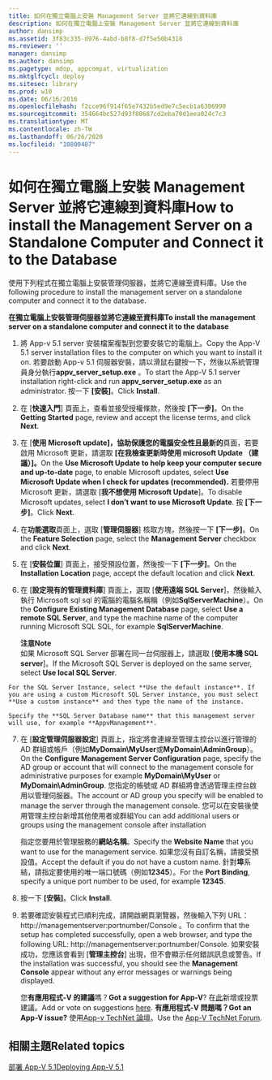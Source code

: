 ```yaml
---
title: 如何在獨立電腦上安裝 Management Server 並將它連線到資料庫
description: 如何在獨立電腦上安裝 Management Server 並將它連線到資料庫
author: dansimp
ms.assetid: 3f83c335-d976-4abd-b8f8-d7f5e50b4318
ms.reviewer: ''
manager: dansimp
ms.author: dansimp
ms.pagetype: mdop, appcompat, virtualization
ms.mktglfcycl: deploy
ms.sitesec: library
ms.prod: w10
ms.date: 06/16/2016
ms.openlocfilehash: f2cce96f914f65e7432b5ed9e7c5ecb1a6306990
ms.sourcegitcommit: 354664bc527d93f80687cd2eba70d1eea024c7c3
ms.translationtype: MT
ms.contentlocale: zh-TW
ms.lasthandoff: 06/26/2020
ms.locfileid: "10800487"
---
```

# <span data-ttu-id="06357-103">如何在獨立電腦上安裝 Management Server 並將它連線到資料庫</span><span class="sxs-lookup"><span data-stu-id="06357-103">How to install the Management Server on a Standalone Computer and Connect it to the Database</span></span>


<span data-ttu-id="06357-104">使用下列程式在獨立電腦上安裝管理伺服器，並將它連線至資料庫。</span><span class="sxs-lookup"><span data-stu-id="06357-104">Use the following procedure to install the management server on a standalone computer and connect it to the database.</span></span>

**<span data-ttu-id="06357-105">在獨立電腦上安裝管理伺服器並將它連線至資料庫</span><span class="sxs-lookup"><span data-stu-id="06357-105">To install the management server on a standalone computer and connect it to the database</span></span>**

1.  <span data-ttu-id="06357-106">將 App-v 5.1 server 安裝檔案複製到您要安裝它的電腦上。</span><span class="sxs-lookup"><span data-stu-id="06357-106">Copy the App-V 5.1 server installation files to the computer on which you want to install it on.</span></span> <span data-ttu-id="06357-107">若要啟動 App-v 5.1 伺服器安裝，請以滑鼠右鍵按一下，然後以系統管理員身分執行**appv\_server\_setup.exe** 。</span><span class="sxs-lookup"><span data-stu-id="06357-107">To start the App-V 5.1 server installation right-click and run **appv\_server\_setup.exe** as an administrator.</span></span> <span data-ttu-id="06357-108">按一下 **\[安裝\]**。</span><span class="sxs-lookup"><span data-stu-id="06357-108">Click **Install**.</span></span>

2.  <span data-ttu-id="06357-109">在 [**快速入門**] 頁面上，查看並接受授權條款，然後按 **[下一步]**。</span><span class="sxs-lookup"><span data-stu-id="06357-109">On the **Getting Started** page, review and accept the license terms, and click **Next**.</span></span>

3.  <span data-ttu-id="06357-110">在 [**使用 Microsoft update]，協助保護您的電腦安全性且最新的**頁面，若要啟用 Microsoft 更新，請選取 **[在我檢查更新時使用 microsoft Update （建議）]。**</span><span class="sxs-lookup"><span data-stu-id="06357-110">On the **Use Microsoft Update to help keep your computer secure and up-to-date** page, to enable Microsoft updates, select **Use Microsoft Update when I check for updates (recommended).**</span></span> <span data-ttu-id="06357-111">若要停用 Microsoft 更新，請選取 [**我不想使用 Microsoft Update**]。</span><span class="sxs-lookup"><span data-stu-id="06357-111">To disable Microsoft updates, select **I don’t want to use Microsoft Update**.</span></span> <span data-ttu-id="06357-112">按 **\[下一步\]**。</span><span class="sxs-lookup"><span data-stu-id="06357-112">Click **Next**.</span></span>

4.  <span data-ttu-id="06357-113">在**功能選取**頁面上，選取 [**管理伺服器**] 核取方塊，然後按一下 **[下一步]**。</span><span class="sxs-lookup"><span data-stu-id="06357-113">On the **Feature Selection** page, select the **Management Server** checkbox and click **Next**.</span></span>

5.  <span data-ttu-id="06357-114">在 [**安裝位置**] 頁面上，接受預設位置，然後按一下 **[下一步]**。</span><span class="sxs-lookup"><span data-stu-id="06357-114">On the **Installation Location** page, accept the default location and click **Next**.</span></span>

6.  <span data-ttu-id="06357-115">在 [**設定現有的管理資料庫**] 頁面上，選取 [**使用遠端 SQL Server**]，然後輸入執行 Microsoft sql sql 的電腦的電腦名稱稱（例如**SqlServerMachine**）。</span><span class="sxs-lookup"><span data-stu-id="06357-115">On the **Configure Existing Management Database** page, select **Use a remote SQL Server**, and type the machine name of the computer running Microsoft SQL SQL, for example **SqlServerMachine**.</span></span>

    **<span data-ttu-id="06357-116">注意</span><span class="sxs-lookup"><span data-stu-id="06357-116">Note</span></span>**  
    <span data-ttu-id="06357-117">如果 Microsoft SQL Server 部署在同一台伺服器上，請選取 [**使用本機 SQL server**]。</span><span class="sxs-lookup"><span data-stu-id="06357-117">If the Microsoft SQL Server is deployed on the same server, select **Use local SQL Server**.</span></span>



~~~
For the SQL Server Instance, select **Use the default instance**. If you are using a custom Microsoft SQL Server instance, you must select **Use a custom instance** and then type the name of the instance.

Specify the **SQL Server Database name** that this management server will use, for example **AppvManagement**.
~~~

7. <span data-ttu-id="06357-118">在 [**設定管理伺服器設定**] 頁面上，指定將會連線至管理主控台以進行管理的 AD 群組或帳戶（例如**MyDomain\\MyUser**或**MyDomain\\AdminGroup**）。</span><span class="sxs-lookup"><span data-stu-id="06357-118">On the **Configure Management Server Configuration** page, specify the AD group or account that will connect to the management console for administrative purposes for example **MyDomain\\MyUser** or **MyDomain\\AdminGroup**.</span></span> <span data-ttu-id="06357-119">您指定的帳號或 AD 群組將會透過管理主控台啟用以管理伺服器。</span><span class="sxs-lookup"><span data-stu-id="06357-119">The account or AD group you specify will be enabled to manage the server through the management console.</span></span> <span data-ttu-id="06357-120">您可以在安裝後使用管理主控台新增其他使用者或群組</span><span class="sxs-lookup"><span data-stu-id="06357-120">You can add additional users or groups using the management console after installation</span></span>

   <span data-ttu-id="06357-121">指定您要用於管理服務的**網站名稱**。</span><span class="sxs-lookup"><span data-stu-id="06357-121">Specify the **Website Name** that you want to use for the management service.</span></span> <span data-ttu-id="06357-122">如果您沒有自訂名稱，請接受預設值。</span><span class="sxs-lookup"><span data-stu-id="06357-122">Accept the default if you do not have a custom name.</span></span> <span data-ttu-id="06357-123">針對**埠**系結，請指定要使用的唯一端口號碼（例如**12345**）。</span><span class="sxs-lookup"><span data-stu-id="06357-123">For the **Port Binding**, specify a unique port number to be used, for example **12345**.</span></span>

8. <span data-ttu-id="06357-124">按一下 **\[安裝\]**。</span><span class="sxs-lookup"><span data-stu-id="06357-124">Click **Install**.</span></span>

9. <span data-ttu-id="06357-125">若要確認安裝程式已順利完成，請開啟網頁瀏覽器，然後輸入下列 URL： http://managementserver:portnumber/Console 。</span><span class="sxs-lookup"><span data-stu-id="06357-125">To confirm that the setup has completed successfully, open a web browser, and type the following URL: http://managementserver:portnumber/Console.</span></span> <span data-ttu-id="06357-126">如果安裝成功，您應該會看到 [**管理主控台**] 出現，但不會顯示任何錯誤訊息或警告。</span><span class="sxs-lookup"><span data-stu-id="06357-126">If the installation was successful, you should see the **Management Console** appear without any error messages or warnings being displayed.</span></span>

   <span data-ttu-id="06357-127">您**有應用程式-V 的建議**嗎？</span><span class="sxs-lookup"><span data-stu-id="06357-127">**Got a suggestion for App-V**?</span></span> <span data-ttu-id="06357-128">在[此](http://appv.uservoice.com/forums/280448-microsoft-application-virtualization)新增或投票建議。</span><span class="sxs-lookup"><span data-stu-id="06357-128">Add or vote on suggestions [here](http://appv.uservoice.com/forums/280448-microsoft-application-virtualization).</span></span> **<span data-ttu-id="06357-129">有應用程式-V 問題嗎？</span><span class="sxs-lookup"><span data-stu-id="06357-129">Got an App-V issue?</span></span>** <span data-ttu-id="06357-130">使用[App-v TechNet 論壇](https://social.technet.microsoft.com/Forums/home?forum=mdopappv)。</span><span class="sxs-lookup"><span data-stu-id="06357-130">Use the [App-V TechNet Forum](https://social.technet.microsoft.com/Forums/home?forum=mdopappv).</span></span>

## <span data-ttu-id="06357-131">相關主題</span><span class="sxs-lookup"><span data-stu-id="06357-131">Related topics</span></span>


[<span data-ttu-id="06357-132">部署 App-V 5.1</span><span class="sxs-lookup"><span data-stu-id="06357-132">Deploying App-V 5.1</span></span>](deploying-app-v-51.md)









